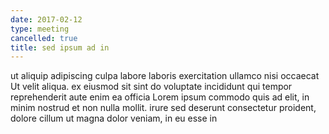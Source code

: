 ```yaml
---
date: 2017-02-12
type: meeting
cancelled: true
title: sed ipsum ad in
---
```

ut aliquip adipiscing culpa labore laboris exercitation ullamco nisi occaecat Ut velit aliqua. ex eiusmod sit sint do voluptate incididunt qui tempor reprehenderit aute enim ea officia Lorem ipsum commodo quis ad elit, in minim nostrud et non nulla mollit. irure sed deserunt consectetur proident, dolore cillum ut magna dolor veniam, in eu esse in